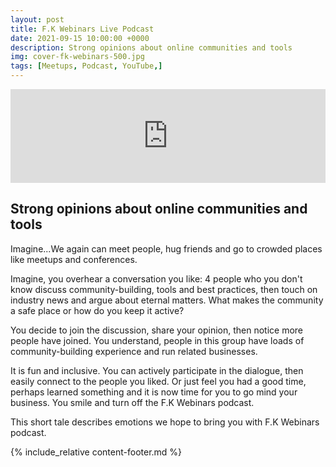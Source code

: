 ```yaml
---
layout: post
title: F.K Webinars Live Podcast
date: 2021-09-15 10:00:00 +0000
description: Strong opinions about online communities and tools
img: cover-fk-webinars-500.jpg
tags: [Meetups, Podcast, YouTube,]
---
```


<div class="embed-youtube">
<iframe width="100%" height="auto" src="https://www.youtube.com/embed/C16Qm7G7IO0" frameborder="0" allow="accelerometer; autoplay; encrypted-media; gyroscope; picture-in-picture" allowfullscreen></iframe>
</div>

## Strong opinions about online communities and tools

Imagine...We again can meet people, hug friends and go to crowded places like meetups and conferences.

Imagine, you overhear a conversation you like: 4 people who you don't know discuss community-building, tools and best practices, then touch on industry news and argue about eternal matters. What makes the community a safe place or how do you keep it active?

You decide to join the discussion, share your opinion, then notice more people have joined. You understand, people in this group have loads of community-building experience and run related businesses.

It is fun and inclusive. You can actively participate in the dialogue, then easily connect to the people you liked. Or just feel you had a good time, perhaps learned something and it is now time for you to go mind your business. You smile and turn off the F.K Webinars podcast.

This short tale describes emotions we hope to bring you with F.K Webinars podcast.

{% include_relative content-footer.md %}